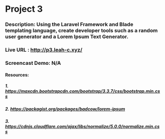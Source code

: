 # Project 3
### Description: Using the Laravel Framework and Blade templating language, create developer tools such as a random user generator and a Lorem Ipsum Text Generator.
### Live URL : http://p3.leah-c.xyz/
### Screencast Demo: N/A
#### Resources:
##### 1. https://maxcdn.bootstrapcdn.com/bootstrap/3.3.7/css/bootstrap.min.css
##### 2. https://packagist.org/packages/badcow/lorem-ipsum
##### 3. https://cdnjs.cloudflare.com/ajax/libs/normalize/5.0.0/normalize.min.css
